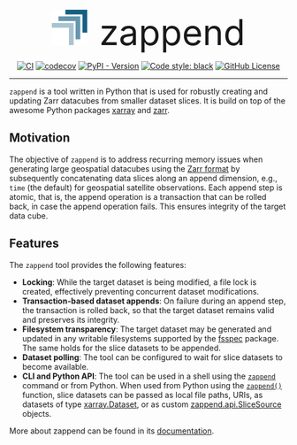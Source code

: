 
<p align="center">
    <img src="docs/assets/logo.png" width="64" title="zappend">
    <span style="font-size: 64px">&nbsp;zappend</span>
</p>

<div align="center">

[![CI](https://github.com/bcdev/zappend/actions/workflows/tests.yml/badge.svg)](https://github.com/bcdev/zappend/actions/workflows/tests.yml)
[![codecov](https://codecov.io/gh/bcdev/zappend/graph/badge.svg?token=B3R6bNmAUp)](https://codecov.io/gh/bcdev/zappend)
[![PyPI - Version](https://img.shields.io/pypi/v/zappend)](https://pypi.org/project/zappend/)
[![Code style: black](https://img.shields.io/badge/code%20style-black-000000.svg)](https://github.com/psf/black)
[![GitHub License](https://img.shields.io/github/license/bcdev/zappend)](https://github.com/bcdev/zappend)

</div>

<!--- Align following sections with docs/index.md -->

---

`zappend` is a tool written in Python that is used for robustly creating and updating 
Zarr datacubes from smaller dataset slices. It is build on top of the awesome Python 
packages [xarray](https://docs.xarray.dev/) and [zarr](https://zarr.readthedocs.io/).

## Motivation

The objective of `zappend` is to address recurring memory issues when generating large 
geospatial datacubes using the [Zarr format](https://zarr.readthedocs.io/en/stable/spec/v2.html) 
by subsequently concatenating data slices along an append dimension, e.g., `time` 
(the default) for geospatial satellite observations. 
Each append step is atomic, that is, the append operation is a transaction that can be 
rolled back, in case the append operation fails. This ensures integrity of the target 
data cube. 

## Features

The `zappend` tool provides the following features:

* **Locking**: While the target dataset is being modified, a file lock is created, 
  effectively preventing concurrent dataset modifications.
* **Transaction-based dataset appends**: On failure during an append step, 
  the transaction is rolled back, so that the target dataset remains valid and 
  preserves its integrity.
* **Filesystem transparency**: The target dataset may be generated and updated in 
  any writable filesystems supported by the 
  [fsspec](https://filesystem-spec.readthedocs.io/) package. 
  The same holds for the slice datasets to be appended.
* **Dataset polling**: The tool can be configured to wait for slice datasets to 
  become available. 
* **CLI and Python API**: The tool can be used in a shell using the [`zappend`](cli.md)
  command or from Python. When used from Python using the 
  [`zappend()`](api.md) function, slice datasets can be passed as local file paths, 
  URIs, as datasets of type 
  [xarray.Dataset](https://docs.xarray.dev/en/stable/generated/xarray.Dataset.html), or as custom 
  [zappend.api.SliceSource](https://bcdev.github.io/zappend/api/#class-slicesource) objects.



More about zappend can be found in its 
[documentation](https://bcdev.github.io/zappend/).
